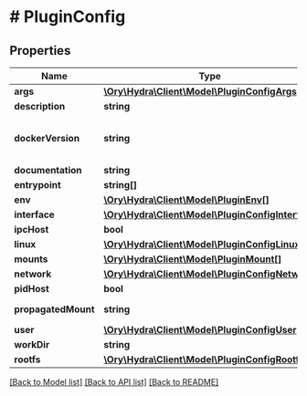 # # PluginConfig

## Properties

Name | Type | Description | Notes
------------ | ------------- | ------------- | -------------
**args** | [**\Ory\Hydra\Client\Model\PluginConfigArgs**](PluginConfigArgs.md) |  | 
**description** | **string** | description | 
**dockerVersion** | **string** | Docker Version used to create the plugin | [optional] 
**documentation** | **string** | documentation | 
**entrypoint** | **string[]** | entrypoint | 
**env** | [**\Ory\Hydra\Client\Model\PluginEnv[]**](PluginEnv.md) | env | 
**interface** | [**\Ory\Hydra\Client\Model\PluginConfigInterface**](PluginConfigInterface.md) |  | 
**ipcHost** | **bool** | ipc host | 
**linux** | [**\Ory\Hydra\Client\Model\PluginConfigLinux**](PluginConfigLinux.md) |  | 
**mounts** | [**\Ory\Hydra\Client\Model\PluginMount[]**](PluginMount.md) | mounts | 
**network** | [**\Ory\Hydra\Client\Model\PluginConfigNetwork**](PluginConfigNetwork.md) |  | 
**pidHost** | **bool** | pid host | 
**propagatedMount** | **string** | propagated mount | 
**user** | [**\Ory\Hydra\Client\Model\PluginConfigUser**](PluginConfigUser.md) |  | [optional] 
**workDir** | **string** | work dir | 
**rootfs** | [**\Ory\Hydra\Client\Model\PluginConfigRootfs**](PluginConfigRootfs.md) |  | [optional] 

[[Back to Model list]](../../README.md#documentation-for-models) [[Back to API list]](../../README.md#documentation-for-api-endpoints) [[Back to README]](../../README.md)


